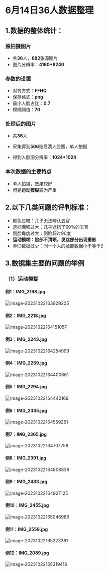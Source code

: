 # 6月14日36人数据整理 

## **1.数据的整体统计：**

### 原拍摄图片

+ 共**36**人，**682**张源图片
+ 图片分辨率：**4160*6240**

### 参数的设置

- 对齐方式：**FFHQ**
- 保存格式：**png**
- 最小人脸占比：**0.7**
- 模糊阈值：**70**

### 处理后的图片

+ 共**36**人

+ 采集得到**506**张高清人脸图，单人拍摄

+ 得到人脸图分辨率：**1024*1024**

### 本次数据的主要特点

+ 单人拍摄，效果较好
+ 但是**运动模糊**较为严重

## **2.以下几类问题的评判标准：**

- 颜色过暗：几乎无法辨认五官
- 遮挡面积过大：几乎遮挡了60%的五官
- 侧脸角度过大：侧脸超过90度
- **运动模糊：脸部不清晰，发丝部分出现重影**
- 单ID数据过少：同一个人的脸部数据小于等于2

## 3.数据集主要的问题的举例

### （1）运动模糊

#### 例1：IMG_2198.jpg

![image-20231022163929205](images/image-20231022163929205.jpg)

#### 例2：IMG_2218.jpg

![image-20231022164151057](images/image-20231022164151057.jpg)

#### 例3：IMG_2243.jpg

![image-20231022164254999](images/image-20231022164254999.jpg)

#### 例4：IMG_2269.jpg

![image-20231022164400661](images/image-20231022164400661.jpg)

#### 例5：IMG_2294.jpg

![image-20231022164442169](images/image-20231022164442169.jpg)

#### 例6：IMG_2345.jpg

![image-20231022164559251](images/image-20231022164559251.jpg)

#### 例7：IMG_2365.jpg

![image-20231022164707758](images/image-20231022164707758.jpg)

#### 例8：IMG_2391.jpg

![image-20231022164806836](images/image-20231022164806836.jpg)

#### 例9：IMG_2433.jpg

![image-20231022164927125](images/image-20231022164927125.jpg)

#### 例10：IMG_2455.jpg

![image-20231022165046986](images/image-20231022165046986.jpg)

#### 例11：IMG_2558.jpg

![image-20231022165223381](images/image-20231022165223381.jpg)

#### 例12：IMG_2089.jpg

![image-20231022165319416](images/image-20231022165319416.jpg)
